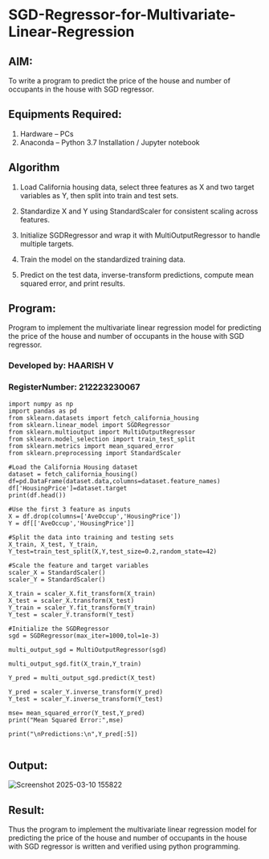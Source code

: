 # SGD-Regressor-for-Multivariate-Linear-Regression

## AIM:
To write a program to predict the price of the house and number of occupants in the house with SGD regressor.

## Equipments Required:
1. Hardware – PCs
2. Anaconda – Python 3.7 Installation / Jupyter notebook

## Algorithm
1. Load California housing data, select three features as X and two target variables as Y, then split into train and test sets.
   
2. Standardize X and Y using StandardScaler for consistent scaling across features.

3. Initialize SGDRegressor and wrap it with MultiOutputRegressor to handle multiple targets.

4. Train the model on the standardized training data.

5. Predict on the test data, inverse-transform predictions, compute mean squared error, and print results.
   
## Program:

Program to implement the multivariate linear regression model for predicting the price of the house and number of occupants in the house with SGD regressor.

### Developed by: HAARISH V
### RegisterNumber: 212223230067
```
import numpy as np
import pandas as pd
from sklearn.datasets import fetch_california_housing
from sklearn.linear_model import SGDRegressor
from sklearn.multioutput import MultiOutputRegressor
from sklearn.model_selection import train_test_split
from sklearn.metrics import mean_squared_error
from sklearn.preprocessing import StandardScaler

#Load the California Housing dataset
dataset = fetch_california_housing()
df=pd.DataFrame(dataset.data,columns=dataset.feature_names)
df['HousingPrice']=dataset.target
print(df.head())

#Use the first 3 feature as inputs
X = df.drop(columns=['AveOccup','HousingPrice'])
Y = df[['AveOccup','HousingPrice']]

#Split the data into training and testing sets
X_train, X_test, Y_train, Y_test=train_test_split(X,Y,test_size=0.2,random_state=42)

#Scale the feature and target variables
scaler_X = StandardScaler()
scaler_Y = StandardScaler()

X_train = scaler_X.fit_transform(X_train)
X_test = scaler_X.transform(X_test)
Y_train = scaler_Y.fit_transform(Y_train)
Y_test = scaler_Y.transform(Y_test)

#Initialize the SGDRegressor
sgd = SGDRegressor(max_iter=1000,tol=1e-3)

multi_output_sgd = MultiOutputRegressor(sgd)

multi_output_sgd.fit(X_train,Y_train)

Y_pred = multi_output_sgd.predict(X_test)

Y_pred = scaler_Y.inverse_transform(Y_pred)
Y_test = scaler_Y.inverse_transform(Y_test)

mse= mean_squared_error(Y_test,Y_pred)
print("Mean Squared Error:",mse)

print("\nPredictions:\n",Y_pred[:5])


```

## Output:

![Screenshot 2025-03-10 155822](https://github.com/user-attachments/assets/c28f7e1b-c900-433c-8dbe-e1ee35cb1fec)

## Result:
Thus the program to implement the multivariate linear regression model for predicting the price of the house and number of occupants in the house with SGD regressor is written and verified using python programming.
